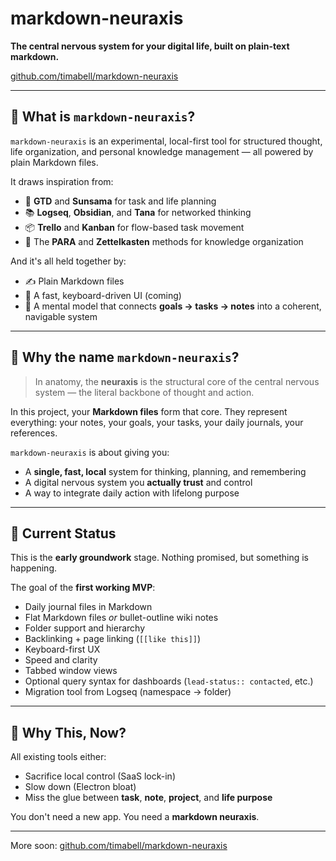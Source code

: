 # markdown-neuraxis

**The central nervous system for your digital life, built on plain-text markdown.**

[github.com/timabell/markdown-neuraxis](https://github.com/timabell/markdown-neuraxis)

---

## 🧠 What is `markdown-neuraxis`?

`markdown-neuraxis` is an experimental, local-first tool for structured thought, life organization, and personal knowledge management — all powered by plain Markdown files.

It draws inspiration from:
- 🧘 **GTD** and **Sunsama** for task and life planning
- 📚 **Logseq**, **Obsidian**, and **Tana** for networked thinking
- 📦 **Trello** and **Kanban** for flow-based task movement
- 🧠 The **PARA** and **Zettelkasten** methods for knowledge organization

And it's all held together by:
- ✍️ Plain Markdown files
- 🧩 A fast, keyboard-driven UI (coming)
- 🧠 A mental model that connects **goals → tasks → notes** into a coherent, navigable system

---

## 🧬 Why the name `markdown-neuraxis`?

> In anatomy, the **neuraxis** is the structural core of the central nervous system — the literal backbone of thought and action.

In this project, your **Markdown files** form that core. They represent everything: your notes, your goals, your tasks, your daily journals, your references.

`markdown-neuraxis` is about giving you:
- A **single, fast, local** system for thinking, planning, and remembering
- A digital nervous system you **actually trust** and control
- A way to integrate daily action with lifelong purpose

---

## 🚧 Current Status

This is the **early groundwork** stage. Nothing promised, but something is happening.

The goal of the **first working MVP**:
- Daily journal files in Markdown
- Flat Markdown files *or* bullet-outline wiki notes
- Folder support and hierarchy
- Backlinking + page linking (`[[like this]]`)
- Keyboard-first UX
- Speed and clarity
- Tabbed window views
- Optional query syntax for dashboards (`lead-status:: contacted`, etc.)
- Migration tool from Logseq (namespace → folder)

---

## 🌱 Why This, Now?

All existing tools either:
- Sacrifice local control (SaaS lock-in)
- Slow down (Electron bloat)
- Miss the glue between **task**, **note**, **project**, and **life purpose**

You don't need a new app.
You need a **markdown neuraxis**.

---

More soon: [github.com/timabell/markdown-neuraxis](https://github.com/timabell/markdown-neuraxis)

